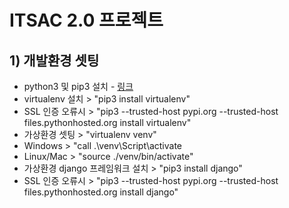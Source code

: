 # ITSAC 2.0 프로젝트

## 1) 개발환경 셋팅
* python3 및 pip3 설치 - [링크](https://www.python.org/)
* virtualenv 설치 > "pip3 install virtualenv"
 * SSL 인증 오류시 > "pip3 --trusted-host pypi.org --trusted-host files.pythonhosted.org install virtualenv"
 * 가상환경 셋팅 > "virtualenv venv"
  * Windows > "call .\venv\Script\activate
  * Linux/Mac > "source ./venv/bin/activate"
 * 가상환경 django 프레임워크 설치 > "pip3 install django"
  * SSL 인증 오류시 > "pip3 --trusted-host pypi.org --trusted-host files.pythonhosted.org install django"

